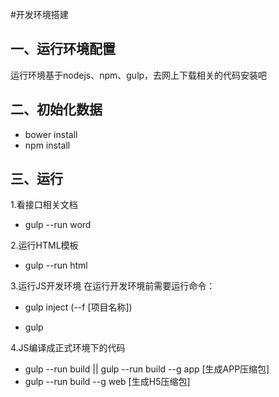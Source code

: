 #开发环境搭建

## 一、运行环境配置
运行环境基于nodejs、npm、gulp，去网上下载相关的代码安装吧

## 二、初始化数据
- bower install
- npm install

## 三、运行
1.看接口相关文档
- gulp --run word

2.运行HTML模板
- gulp --run html

3.运行JS开发环境
在运行开发环境前需要运行命令：
- gulp inject (--f [项目名称])

- gulp

4.JS编译成正式环境下的代码
- gulp --run build || gulp --run build --g app [生成APP压缩包]
- gulp --run build --g web  [生成H5压缩包]